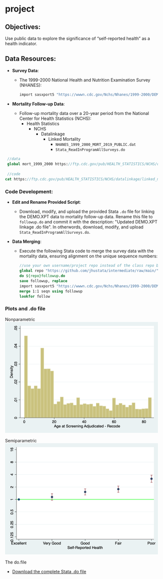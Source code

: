 # project

## Objectives:

Use public data to explore the significance of “self-reported health” as a health indicator.

## Data Resources:

- **Survey Data**:
  - The 1999-2000 National Health and Nutrition Examination Survey (NHANES):
    ```stata
    import sasxport5 "https://wwwn.cdc.gov/Nchs/Nhanes/1999-2000/DEMO.XPT", clear
    ```

- **Mortality Follow-up Data**:
  - Follow-up mortality data over a 20-year period from the National Center for Health Statistics (NCHS):
     - Health Statistics
        - NCHS
           - Datalinkage
              - Linked Mortality
                 - `NHANES_1999_2000_MORT_2019_PUBLIC.dat`
                 - `Stata_ReadInProgramAllSurveys.do`
                 
                             
```stata
 //data
 global mort_1999_2000 https://ftp.cdc.gov/pub/HEALTH_STATISTICS/NCHS/datalinkage/linked_mortality/NHANES_1999_2000_MORT_2019_PUBLIC.dat

 //code
cat https://ftp.cdc.gov/pub/HEALTH_STATISTICS/NCHS/datalinkage/linked_mortality/Stata_ReadInProgramAllSurveys.do
 ```

### Code Development:

- **Edit and Rename Provided Script**:
  - Download, modify, and upload the provided Stata `.do` file for linking the DEMO.XPT data to mortality follow-up data. Rename this file to `followup.do` and commit it with the description: "Updated DEMO.XPT linkage .do file". In otherwords, download, modify, and upload `Stata_ReadInProgramAllSurveys.do`.

- **Data Merging**:
  - Execute the following Stata code to merge the survey data with the mortality data, ensuring alignment on the unique sequence numbers:
    ```stata
    //use your own username/project repo instead of the class repo below
    global repo "https://github.com/jhustata/intermediate/raw/main/"
    do ${repo}followup.do
    save followup, replace 
    import sasxport5 "https://wwwn.cdc.gov/Nchs/Nhanes/1999-2000/DEMO.XPT", clear
    merge 1:1 seqn using followup
    lookfor follow
    ```
### Plots and .do file

Nonparametric 
![K-M](nonpara.png)

Semiparametric
![Semi](semipara_adj.png)

The do.file
- <a href="hw7.do" download="hw7.do">Download the complete Stata .do file</a>


